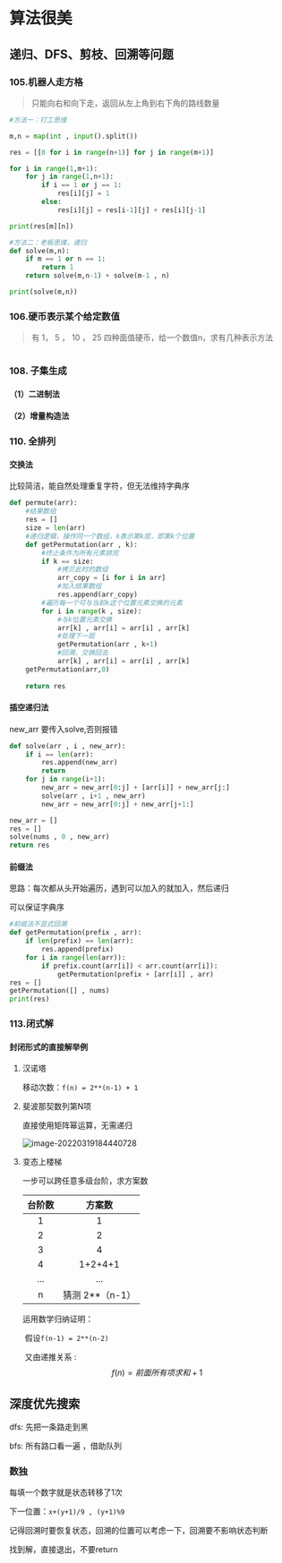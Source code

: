 # 算法很美

## 递归、DFS、剪枝、回溯等问题

### 105.机器人走方格

> 只能向右和向下走，返回从左上角到右下角的路线数量

```python
#方法一：打工思维

m,n = map(int , input().split())

res = [[0 for i in range(n+1)] for j in range(m+1)]

for i in range(1,m+1):
    for j in range(1,n+1):
        if i == 1 or j == 1:
            res[i][j] = 1
        else:
            res[i][j] = res[i-1][j] + res[i][j-1]

print(res[m][n])

```



```python
#方法二：老板思维，递归
def solve(m,n):
    if m == 1 or n == 1:
        return 1
    return solve(m,n-1) + solve(m-1 , n)

print(solve(m,n))
```





### 106.硬币表示某个给定数值

> 有 1， 5 ， 10 ， 25 四种面值硬币，给一个数值n，求有几种表示方法

```

```





### 108. 子集生成

#### （1）二进制法



#### （2）增量构造法



### 110. 全排列

#### 交换法

比较简洁，能自然处理重复字符，但无法维持字典序

```python
def permute(arr):
	#结果数组
	res = []
    size = len(arr)
    #递归逻辑，操作同一个数组，k表示第k层，即第k个位置
 	def getPermutation(arr , k):
        #终止条件为所有元素排完
        if k == size:
            #拷贝此时的数组
            arr_copy = [i for i in arr]
            #加入结果数组
            res.append(arr_copy)
        #遍历每一个可与当前k这个位置元素交换的元素
        for i in range(k , size):
            #与k位置元素交换
            arr[k] , arr[i] = arr[i] , arr[k]
            #处理下一层
            getPermutation(arr , k+1)
            #回溯，交换回去
            arr[k] , arr[i] = arr[i] , arr[k]
    getPermutation(arr,0)
            
    return res
```





#### 插空递归法

new_arr 要传入solve,否则报错

```python
def solve(arr , i , new_arr):
    if i == len(arr):
        res.append(new_arr)
        return
    for j in range(i+1):
        new_arr = new_arr[0:j] + [arr[i]] + new_arr[j:]
        solve(arr , i+1 , new_arr)
        new_arr = new_arr[0:j] + new_arr[j+1:]

new_arr = []
res = []
solve(nums , 0 , new_arr)
return res
```



#### 前缀法

思路：每次都从头开始遍历，遇到可以加入的就加入，然后递归

可以保证字典序

```python
#前缀法不显式回溯
def getPermutation(prefix , arr):
    if len(prefix) == len(arr):
        res.append(prefix)
    for i in range(len(arr)):
        if prefix.count(arr[i]) < arr.count(arr[i]):
            getPermutation(prefix + [arr[i]] , arr)
res = []
getPermutation([] , nums)
print(res)
```



### 113.闭式解

#### 封闭形式的直接解举例

1. 汉诺塔

   移动次数：`f(n) = 2**(n-1) + 1`

2. 斐波那契数列第N项

   直接使用矩阵幂运算，无需递归

   ![image-20220319184440728](https://gitee.com/PencilX/myblogassets/raw/master/src/202203191844911.png)

3. 变态上楼梯

   一步可以跨任意多级台阶，求方案数

   | 台阶数 |     方案数      |
   | :----: | :-------------: |
   |   1    |        1        |
   |   2    |        2        |
   |   3    |        4        |
   |   4    |     1+2+4+1     |
   |  ...   |       ...       |
   |   n    | 猜测 2**（n-1） |

   运用数学归纳证明：

   ​	假设`f(n-1) = 2**(n-2)`

   ​	又由递推关系 :
   $$
   f(n) = 前面所有项求和 + 1
   $$



## 深度优先搜索

dfs: 先把一条路走到黑

bfs: 所有路口看一遍 ，借助队列



### 数独

每填一个数字就是状态转移了1次

下一位置：`x+(y+1)/9 , (y+1)%9`

记得回溯时要恢复状态，回溯的位置可以考虑一下，回溯要不影响状态判断

找到解，直接退出，不要return





